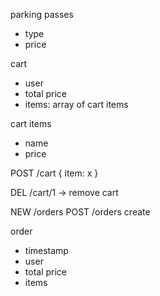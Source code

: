 
parking passes
- type
- price

cart
- user
- total price
- items: array of cart items

cart items
- name
- price

POST /cart
{
  item: x
}

DEL /cart/1 -> remove cart

NEW /orders
POST /orders create

order
- timestamp
- user
- total price
- items

